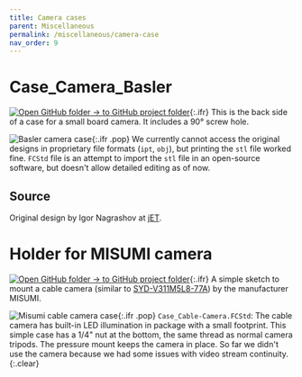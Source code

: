 ```yaml
---
title: Camera cases
parent: Miscellaneous
permalink: /miscellaneous/camera-case
nav_order: 9
---
```


# Case_Camera_Basler

[![Open GitHub folder]({{site.baseurl}}/assets/img/GitHub-Mark-32px.png) → to GitHub project folder](https://github.com/reiserlab/Fly-Lab-Gear/tree/main/Miscellaneous/Case_Camera_Basler){:.ifr}
This is the back side of a case for a small board camera. It includes a 90° screw hole.

![Basler camera case]({{site.baseurl}}/assets/img/Miscellaneous/Case_Camera_Basler/Case_Camera_Basler.png){:.ifr .pop}
We currently cannot access the original designs in proprietary file formats (`ipt`, `obj`), but printing the `stl` file worked fine. `FCStd` file is an attempt to import the `stl` file in an open-source software, but doesn't allow detailed editing as of now.

## Source

Original design by Igor Nagrashov at [jET](https://www.janelia.org/support-team/janelia-experimental-technology).

# Holder for MISUMI camera

[![Open GitHub folder]({{site.baseurl}}/assets/img/GitHub-Mark-32px.png) → to GitHub project folder](https://github.com/reiserlab/Fly-Lab-Gear/tree/main/Miscellaneous/Case_Cable-Camera_Misumi){:.ifr}
A simple sketch to mount a cable camera (similar to [SYD-V311M5L8-77A](http://www.misumi.com.tw/PLIST.ASP?PC_ID=09)) by the manufacturer MISUMI.

![Misumi cable camera case]({{site.baseurl}}/assets/img/Miscellaneous/Case_Cable-Camera_Misumi/Case_Cable-Camera.png){:.ifr .pop}
`Case_Cable-Camera.FCStd`: The cable camera has built-in LED illumination in package with a small footprint. This simple case has a 1/4" nut at the bottom, the same thread as normal camera tripods. The pressure mount keeps the camera in place. So far we didn't use the camera because we had some issues with video stream continuity.
{:.clear}
